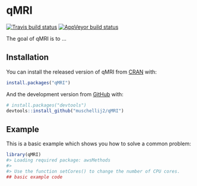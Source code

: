 
<!-- README.md is generated from README.Rmd. Please edit that file -->

# qMRI

<!-- badges: start -->

[![Travis build status](https://app.travis-ci.com/github/muschellij2/qMRI?branch=master)](https://app.travis-ci.com/)
[![AppVeyor build
status](https://ci.appveyor.com/api/projects/status/github/muschellij2/qMRI?branch=master&svg=true)](https://ci.appveyor.com/project/muschellij2/qMRI)
<!-- badges: end -->

The goal of qMRI is to …

## Installation

You can install the released version of qMRI from
[CRAN](https://CRAN.R-project.org) with:

``` r
install.packages("qMRI")
```

And the development version from [GitHub](https://github.com/) with:

``` r
# install.packages("devtools")
devtools::install_github("muschellij2/qMRI")
```

## Example

This is a basic example which shows you how to solve a common problem:

``` r
library(qMRI)
#> Loading required package: awsMethods
#> 
#> Use the function setCores() to change the number of CPU cores.
## basic example code
```
